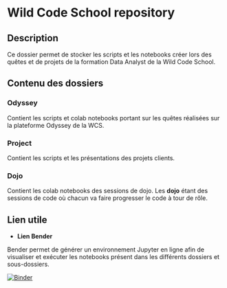 # Wild Code School repository

## Description 
Ce dossier permet de stocker les scripts et les notebooks créer lors des quêtes et de projets de la formation Data Analyst de la Wild Code School. 

## Contenu des dossiers
### Odyssey
Contient les scripts et colab notebooks portant sur les quêtes réalisées sur la plateforme Odyssey de la WCS.
### Project
Contient les scripts et les présentations des projets clients. 
### Dojo
Contient les colab notebooks des sessions de dojo. Les **dojo** étant des sessions de code où chacun va faire progresser le code à tour de rôle. 



## Lien utile
- **Lien Bender** 

Bender permet de générer un environnement Jupyter en ligne afin de visualiser et exécuter les notebooks présent dans les différents dossiers et sous-dossiers.

[![Binder](https://mybinder.org/badge_logo.svg)](https://mybinder.org/v2/gh/h4r1c0t/WildCodeSchool/master)
